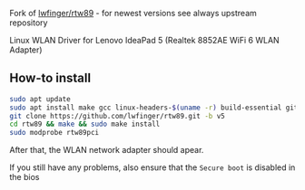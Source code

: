 Fork of [lwfinger/rtw89](https://github.com/lwfinger/rtw89) - for newest versions see always upstream repository

Linux WLAN Driver for Lenovo IdeaPad 5 (Realtek 8852AE WiFi 6 WLAN Adapter)

## How-to install

```bash
sudo apt update
sudo apt install make gcc linux-headers-$(uname -r) build-essential git
git clone https://github.com/lwfinger/rtw89.git -b v5
cd rtw89 && make && sudo make install
sudo modprobe rtw89pci
```

After that, the WLAN network adapter should apear.

If you still have any problems, also ensure that the `Secure boot` is disabled in the bios

